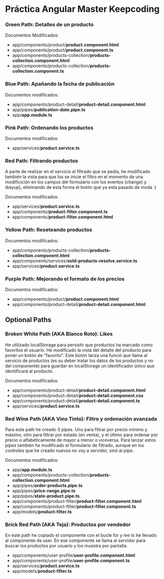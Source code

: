 # Práctica Angular Master Keepcoding

### Green Path: Detalles de un producto

Documentos Modificados:

- app/components/product/**product.component.html**
- app/components/product/**product.component.ts**
- app/components/products-collection/**products-collection.component.html**
- app/components/products-collection/**products-collection.component.ts**

### Blue Path: Apañando la fecha de publicación

Documentos modificados:

- app/components/product-detail/**product-detail.component.html**
- app/pipes/**publication-date.pipe.ts**
- app/**app.module.ts**

### Pink Path: Ordenando los productos

Documentos modificados:

- app/services/**product.service.ts**

### Red Path: Filtrando productos

A parte de realizar en el servicio el filtrado que se pedia, he modificado también la vista para que los se inicie el filtro en el momento de una modificición en los campos del formulario con los eventos (change) y (keyup), eliminando de esta forma el botón que ya esta pasado de moda :)

Documentos modificados:

- app/services/**product.service.ts**
- app/components/**product-filter.component.ts**
- app/components/**product-filter.component.html**

### Yellow Path: Reseteando productos

Documentos modificados:

- app/components/products-collection/**products-collection.component.html**
- app/components/services/**sold-products-resolve.service.ts**
- app/services/**product.service.ts**

### Purple Path: Mejorando el formato de los precios

Documentos modificados:

- app/components/product/**product.component.html**
- app/components/product-detail/**product-detail.component.html**

## Optional Paths

### Broken White Path (AKA Blanco Roto): Likes

He utilizado localStorage para persistir que productos ha marcado como favoritos el usuario. 
He modificado la vista del detalle del producto para poner un botón de "favorito". Este botón lanza una funció que llama al servicio de productos (es su deber tratar los datos de los productos y no del componente) para guardar en localStorage un identificador único que identificará al producto.

Documentos modificados: 

- app/components/product-detail/**product-detail.component.html**
- app/components/product-detail/**product-detail.component.css**
- app/components/product-detail/**product-detail.component.ts**
- app/services/**product.service.ts**

### Red Wine Path (AKA Vino Tinto): Filtro y ordenación avanzada

Para este path he creado 3 pipes. Uno para filtrar por precio mínimo y máximo, otro para filtrar por estado (en venta), y el último para ordenar por precio o alfabéticamente de mayor a menor o viceversa.
Para lanzar estos pipes también he modificado el formulario de filtrado, aunque en los controles que he creado nuevos no voy a servidor, sinó al pipe.

Documentos modificados:

- app/**app.module.ts**
- app/components/products-collection/**products-collection.component.html**
- app/pipes/**order-products.pipe.ts**
- app/pipes/**price-range.pipe.ts**
- app/pipes/**state-product.pipe.ts**
- app/components/product-filter/**product-filter.component.html**
- app/components/product-filter/**product-filter.component.ts**
- app/models/**product-filter.ts**

### Brick Red Path (AKA Teja): Productos por vendedor

En este path he copiado el componente <product></product> con el bucle for y me lo he llevado al componente de user. En ese componente se llama al servidor para buscar los productos por usuario y los muestra por pantalla.

- app/components/user-profile/**user-profile.component.html**
- app/components/user-profile/**user-profile.component.ts**
- app/services/**product.service.ts**
- app/models/**product-filter.ts**